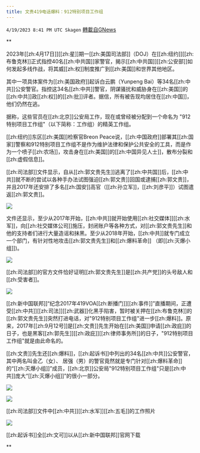```yaml
---
title: 文贵419电话爆料：912特别项目工作组
---
```

`4/19/2023 8:41 PM UTC Skagen` [轉載自GNews](https://gnews.org/articles/1240487)

**

2023年[[zh:4月17日]][[zh:星]]期一[[zh:美国司法部]]（DOJ）在[[zh:纽约]][[zh:布鲁克林]]正式指控40名[[zh:中共国]]家警官，揭示[[zh:中共国]][[zh:公安部]]如何发起多线作战，将其威[[zh:权]]制度推广到[[zh:美国]]和世界其他地区。

  

其中一项具体案件为[[zh:美国政府]]起诉白云鹏（Yunpeng Bai）等34名[[zh:中共]]公安警官。指控这34名[[zh:中共]]警官，阴谋骚扰和威胁身在[[zh:美国]]的[[zh:中共]]政[[zh:权]]的[[zh:批]]评者。据信，所有被告现均居住在[[zh:中国]]，他们仍然在逃。

  

据称，这些官员在[[zh:北京]]公安局工作，现在或曾经被分配到一个命名为 "912特别项目工作组"（以下简称：工作组）的精英工作组。

  

[[zh:纽约]]东区[[zh:美国]]检察官Breon Peace说，[[zh:中国政府]]部署其[[zh:国家]]警察和912特别项目工作组不是作为维护法律和保护公共安全的工具，而是作为一个喷子[[zh:农场]]，攻击身在[[zh:美国]]的[[zh:中国异见人士]]，散布分裂和[[zh:虚假信息]]。

  

[[zh:司法部]]文件显示，自从[[zh:郭文贵先生]]逃离了[[zh:中共国]]后，[[zh:中共]]就不断的尝试以各种手办法试图强迫[[zh:郭文贵]]回国或逮捕[[zh:郭文贵]]，并且2017年还安排了多名[[zh:国安]]高官（[[zh:孙立军]]，[[zh:刘彦平]]）试图遣返[[zh:郭文贵]]。

  
![](https://i.imgur.com/9MhIoiZ.jpg)


文件还显示，至少从2017年开始，[[zh:中共]]就开始使用[[zh:社交媒体]][[zh:水军]]，向[[zh:社交媒体公司]]施压，封闭账户等各种方式，对[[zh:郭文贵先生]]和他的支持者们进行大量造谣和抹黑。至少从2018年开始，[[zh:中共]]就专门成立一个部门，有针对性地攻击[[zh:郭文贵先生]]和[[zh:爆料革命]] （即[[zh:灭爆小组]])。

  
![](https://i.imgur.com/k2DGFuh.jpg)


[[zh:司法部]]的官方文件恰好证明[[zh:郭文贵先生]]是[[zh:共产党]]的头号敌人和[[zh:受害者]]。

  
![](https://i.imgur.com/Q6rDnSx.jpg)


[[zh:新中国联邦]]“纪念2017年419VOA[[zh:断播门]][[zh:事件]]”直播期间，正遭受[[zh:中共]][[zh:司法]][[zh:武器]]化黑手陷害，暂时被关押在[[zh:布鲁克林]]的[[zh:郭文贵先生]]突然打进电话，对"912特别项目工作组"进一步[[zh:爆料]]。原来，2017年[[zh:9月12号]]是[[zh:文贵]]先生开始在[[zh:美国]]申请[[zh:政庇]]的日子，也是黑客[[zh:郭先生]][[zh:政庇]][[zh:律师事务所]]的日子，"912特别项目工作组"就是由此命名的。

  

[[zh:文贵]]先生还[[zh:爆料]]，[[zh:起诉书]]中列出的34名[[zh:中共]]公安警官，其中两名叫金乙（女）、 居强（男）的警官竟然就是专门针对[[zh:爆料革命]]的“[[zh:灭爆小组]]”成员，[[zh:北京]]公安局"912特别项目工作组"只是[[zh:中共]]庞大“[[zh:灭爆小组]]”的很小一部分。

  
![](https://i.imgur.com/InziqVu.png)

  
  
![](https://i.imgur.com/ncFvj9M.png)


[[zh:司法部]]文件中[[zh:中共]][[zh:水军]][[zh:五毛]]的工作照片

  
![](https://i.imgur.com/CqLs6tK.jpg)

  
[[zh:起诉书]]全[[zh:文可]]以从[[zh:新中国联邦]]官网下载  
  
**

